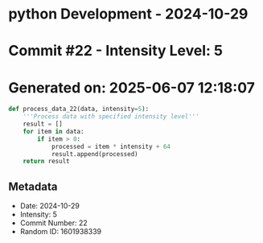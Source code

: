 ﻿# python Development - 2024-10-29
# Commit #22 - Intensity Level: 5
# Generated on: 2025-06-07 12:18:07
```python
def process_data_22(data, intensity=5):
    '''Process data with specified intensity level'''
    result = []
    for item in data:
        if item > 0:
            processed = item * intensity + 64
            result.append(processed)
    return result
```
## Metadata
- Date: 2024-10-29
- Intensity: 5
- Commit Number: 22
- Random ID: 1601938339
